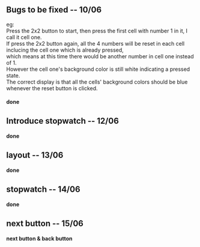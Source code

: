 ## Bugs to be fixed -- 10/06

eg:  
Press the 2x2 button to start, then press the first cell with number 1 in it, I call it cell one.  
If press the 2x2 button again, all the 4 numbers will be reset in each cell inclucing the cell one which is already pressed,  
which means at this time there would be another number in cell one instead of 1.  
However the cell one's background color is still white indicating a pressed state.  
The correct display is that all the cells' background colors should be blue whenever the reset button is clicked.

#### done

## Introduce stopwatch -- 12/06

#### done

## layout -- 13/06

#### done

## stopwatch -- 14/06

#### done

## next button -- 15/06

#### next button & back button
